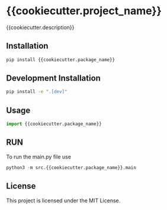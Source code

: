# {{cookiecutter.project_name}}

{{cookiecutter.description}}

## Installation

```bash
pip install {{cookiecutter.package_name}}
```

## Development Installation

```bash
pip install -e ".[dev]"
```

## Usage

```python
import {{cookiecutter.package_name}}
```

## RUN
To run the main.py file use 
```python
python3 -m src.{{cookiecutter.package_name}}.main
```

## License

This project is licensed under the MIT License.